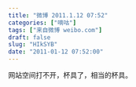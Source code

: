 ```yaml
---
title: "微博 2011.1.12 07:52"
categories: ["嘀咕"]
tags: ["来自微博 weibo.com"]
draft: false
slug: "HIkSYB"
date: "2011-01-12 07:52:00"
---
```


<p>网站空间打不开，杯具了，相当的杯具。 ​​​​</p>
